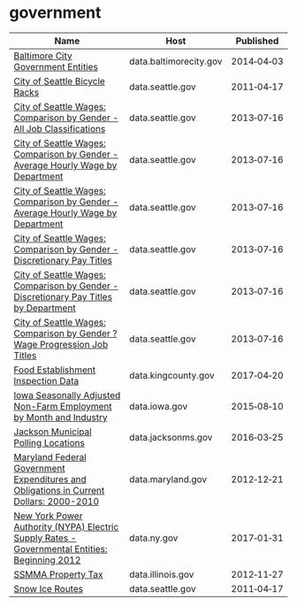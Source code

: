 # government

Name | Host | Published
---- | ---- | ---------
[Baltimore City Government Entities](../datasets/cut3-c4bx.md) | data.baltimorecity.gov | 2014&#x2011;04&#x2011;03
[City of Seattle Bicycle Racks](../datasets/vncn-umqp.md) | data.seattle.gov | 2011&#x2011;04&#x2011;17
[City of Seattle Wages: Comparison by Gender - All Job Classifications](../datasets/cf52-s8er.md) | data.seattle.gov | 2013&#x2011;07&#x2011;16
[City of Seattle Wages: Comparison by Gender - Average Hourly Wage by Department](../datasets/5jqs-k4qf.md) | data.seattle.gov | 2013&#x2011;07&#x2011;16
[City of Seattle Wages: Comparison by Gender - Average Hourly Wage by Department](../datasets/5jqs-k4qf.md) | data.seattle.gov | 2013&#x2011;07&#x2011;16
[City of Seattle Wages: Comparison by Gender - Discretionary Pay Titles](../datasets/tptv-57gf.md) | data.seattle.gov | 2013&#x2011;07&#x2011;16
[City of Seattle Wages: Comparison by Gender - Discretionary Pay Titles by Department](../datasets/k3hs-aykd.md) | data.seattle.gov | 2013&#x2011;07&#x2011;16
[City of Seattle Wages: Comparison by Gender ?Wage Progression Job Titles](../datasets/k9m8-nhz3.md) | data.seattle.gov | 2013&#x2011;07&#x2011;16
[Food Establishment Inspection Data](../datasets/f29f-zza5.md) | data.kingcounty.gov | 2017&#x2011;04&#x2011;20
[Iowa Seasonally Adjusted Non-Farm Employment by Month and Industry](../datasets/sxz8-4swt.md) | data.iowa.gov | 2015&#x2011;08&#x2011;10
[Jackson Municipal Polling Locations](../datasets/x82b-q8rg.md) | data.jacksonms.gov | 2016&#x2011;03&#x2011;25
[Maryland Federal Government Expenditures and Obligations in Current Dollars: 2000-2010](../datasets/2qau-gexw.md) | data.maryland.gov | 2012&#x2011;12&#x2011;21
[New York Power Authority (NYPA) Electric Supply Rates - Governmental Entities: Beginning 2012](../datasets/tj6m-a24c.md) | data.ny.gov | 2017&#x2011;01&#x2011;31
[SSMMA Property Tax](../datasets/jjf8-mx47.md) | data.illinois.gov | 2012&#x2011;11&#x2011;27
[Snow Ice Routes](../datasets/65qz-efrq.md) | data.seattle.gov | 2011&#x2011;04&#x2011;17

